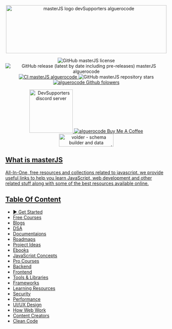 <p align="center">
<img src="https://user-images.githubusercontent.com/75932477/155848823-adea4766-cda8-46b2-a178-d1092ade13bb.png" alt="masterJS logo devSupporters alguerocode" width="500" height="150"/>
</p>
<p align="center">
<img src="https://img.shields.io/github/license/devSupporters/masterJS" alt="GitHub masterJS license"/>
<img src="https://img.shields.io/github/v/release/devSupporters/masterJS?include_prereleases" alt="GitHub release (latest by date including pre-releases) masterJS alguerocode"/>
  <a href="https://github.com/devSupporters/masterJS/actions/workflows/main.yml">
<img src="https://github.com/devSupporters/masterJS/actions/workflows/main.yml/badge.svg" alt="CI masterJS alguerocode"/>
  </a>
<img src="https://img.shields.io/github/stars/devSupporters/masterJS" alt="GitHub masterJS repository stars"/>
<a href="https://github.com/alguerocode">
  <img src="https://img.shields.io/github/followers/alguerocode?style=social" alt="alguerocode Github folowers"/>
</a>
<!-- 
<img src="" alt=""/> -->

</p>
<p align="center">
  <a href="https://discord.gg/cfyQkKcd">
  <img width="135" src="https://img.shields.io/badge/Discord-7289DA?style=for-the-badge&logo=discord&logoColor=white" alt="DevSupporters discord server"/>
  </a>
  <a href="https://www.buymeacoffee.com/alhashmis28">
  <img src="https://www.buymeacoffee.com/assets/img/custom_images/orange_img.png" alt="alguerocode Buy Me A Coffee"/>
    </a>
<a href="https://www.producthunt.com/posts/volder?utm_source=badge-featured&utm_medium=badge&utm_souce=badge-volder">
<img src="https://api.producthunt.com/widgets/embed-image/v1/featured.svg?post_id=332017&theme=light" alt="volder - schema builder and data validation for javascript | Product Hunt" width="170" height="40"/>
 </p>
  
  ## What is masterJS
  
All-In-One, free resources and collections related to javascript. we provide useful links to help you  learn JavaScript, web development and other related stuff along with some of the best resources available online.

## Table Of Content

- [▶️ Get Started]() 
- [Free Courses]()
- [Blogs]()
- [DSA]()  
- [Documentaions]()  
- [Roadmaps]()  
- [Project Ideas]()  
- [Ebooks]()  
- [JavaScript Concepts]()  
- [Pro Courses]()  
- [Backend]()  
- [Frontend]()
- [Tools & Libraries]()  
- [Frameworks]()  
- [Learning Resources]()  
- [Security]()  
- [Performance]()  
- [UI/UX Design]()  
- [How Web Work]()  
- [Content Creators]()  
- [Clean Code]()  
